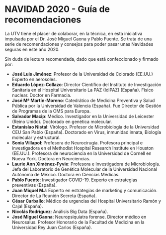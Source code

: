 # NAVIDAD 2020 - Guía de recomendaciones
La UTV tiene el placer de colaborar, en la técnica, en esta iniciativa impulsada por el Dr. José Miguel Gaona y Pablo Fuente. Se trata de una serie de recomendaciones y consejos para poder pasar unas Navidades seguras en este año 2020.

Sin duda de lectura recomendada, dado que está confeccionado y firmado por:

* **José Luis Jiménez**: Profesor de la Universidad de Colorado (EE.UU.) Experto en aerosoles.
* **Eduardo López-Collazo**: Director Científico del Instituto de Investigación Sanitaria en el Hospital Universitario La PAZ (IdiPAZ) (España). Físico nuclear. Doctor en Farmacia.
* **José Mª Martín-Moreno**: Catedrático de Medicina Preventiva y Salud Pública por la Universidad de Valencia (España). Fue Director de Gestión de Programas de la OMS para Europa.
* **Salvador Macip**: Médico. Investigador en la Universidad de Leicester (Reino Unido). Doctorado en genética molecular.
* **Estanislao Nistal**: Virólogo. Profesor de Microbiología de la Universidad CEU San Pablo (España). Doctorado en Virus, inmunidad innata, Biología molecular y estructural.
* **Sonia Villapol**: Profesora de Neurocirugía. Profesora principal e investigadora en el Methodist Hospital Research Institute en Houston (EE.UU.). Profesora de neurociencia en la Universidad de Cornell en Nueva York. Doctora en Neurciencias.
* **Laurie Ann Ximénez-Fyvie**: Profesora e Investigadora de Microbiología. Jefa del Laboratorio de Genética Molecular de la Universidad Nacional Autónoma de México. Doctora en Ciencias Médicas.
* **Pablo Fuente**: Investigador COVID-19. Experto en estrategias preventivas (España).
* **Joan Miquel MJ**: Experto en estrategias de marketing y comunicación. Director de La Reunión Secreta (España).
* **César Carballo**: Médico de urgencias del Hospital Universitario Ramón y Cajal (España).
* **Nicolás Rodríguez**: Análisis Big Data (España).
* **José Miguel Gaona**: Neuropsiquiatra forense. Director médico en Neurosalus. Profesor Honorario de la Facultad de Medicina en la Universidad Rey Juan Carlos (España).
